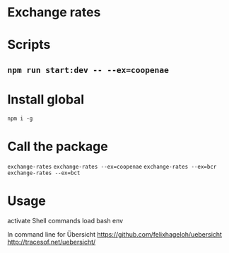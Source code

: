 # Exchange rates

# Scripts

## `npm run start:dev -- --ex=coopenae`

# Install global

`npm i -g`

# Call the package

`exchange-rates`
`exchange-rates --ex=coopenae`
`exchange-rates --ex=bcr`
`exchange-rates --ex=bct`

# Usage

activate Shell commands load bash env

In command line for Übersicht
https://github.com/felixhageloh/uebersicht
http://tracesof.net/uebersicht/
